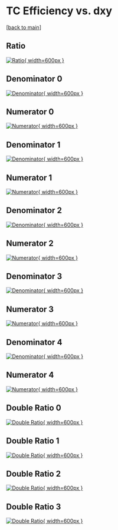 # TC Efficiency vs. dxy

[[back to main](./)]



## Ratio

[![Ratio](../mtv/var/TC_base_321_0_eff_dxy.png){ width=600px }](../mtv/var/TC_base_321_0_eff_dxy.pdf)

## Denominator 0

[![Denominator](../mtv/den/TC_base_321_0_eff_dxy_den0.png){ width=600px }](../mtv/den/TC_base_321_0_eff_dxy_den0.pdf)

## Numerator 0

[![Numerator](../mtv/num/TC_base_321_0_eff_dxy_num0.png){ width=600px }](../mtv/num/TC_base_321_0_eff_dxy_num0.pdf)

## Denominator 1

[![Denominator](../mtv/den/TC_base_321_0_eff_dxy_den1.png){ width=600px }](../mtv/den/TC_base_321_0_eff_dxy_den1.pdf)

## Numerator 1

[![Numerator](../mtv/num/TC_base_321_0_eff_dxy_num1.png){ width=600px }](../mtv/num/TC_base_321_0_eff_dxy_num1.pdf)

## Denominator 2

[![Denominator](../mtv/den/TC_base_321_0_eff_dxy_den2.png){ width=600px }](../mtv/den/TC_base_321_0_eff_dxy_den2.pdf)

## Numerator 2

[![Numerator](../mtv/num/TC_base_321_0_eff_dxy_num2.png){ width=600px }](../mtv/num/TC_base_321_0_eff_dxy_num2.pdf)

## Denominator 3

[![Denominator](../mtv/den/TC_base_321_0_eff_dxy_den3.png){ width=600px }](../mtv/den/TC_base_321_0_eff_dxy_den3.pdf)

## Numerator 3

[![Numerator](../mtv/num/TC_base_321_0_eff_dxy_num3.png){ width=600px }](../mtv/num/TC_base_321_0_eff_dxy_num3.pdf)

## Denominator 4

[![Denominator](../mtv/den/TC_base_321_0_eff_dxy_den4.png){ width=600px }](../mtv/den/TC_base_321_0_eff_dxy_den4.pdf)

## Numerator 4

[![Numerator](../mtv/num/TC_base_321_0_eff_dxy_num4.png){ width=600px }](../mtv/num/TC_base_321_0_eff_dxy_num4.pdf)

## Double Ratio 0

[![Double Ratio](../mtv/ratio/TC_base_321_0_eff_dxy_ratio0.png){ width=600px }](../mtv/ratio/TC_base_321_0_eff_dxy_ratio0.pdf)

## Double Ratio 1

[![Double Ratio](../mtv/ratio/TC_base_321_0_eff_dxy_ratio1.png){ width=600px }](../mtv/ratio/TC_base_321_0_eff_dxy_ratio1.pdf)

## Double Ratio 2

[![Double Ratio](../mtv/ratio/TC_base_321_0_eff_dxy_ratio2.png){ width=600px }](../mtv/ratio/TC_base_321_0_eff_dxy_ratio2.pdf)

## Double Ratio 3

[![Double Ratio](../mtv/ratio/TC_base_321_0_eff_dxy_ratio3.png){ width=600px }](../mtv/ratio/TC_base_321_0_eff_dxy_ratio3.pdf)

